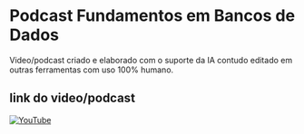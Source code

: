 # Podcast Fundamentos em Bancos de Dados

Video/podcast criado e elaborado com o suporte da IA contudo editado em outras ferramentas com uso 100% humano.

## link do video/podcast
[![YouTube](https://img.shields.io/badge/YouTube-%23FF0000.svg?style=for-the-badge&logo=YouTube&logoColor=white)](https://youtu.be/_ogHClNVKho)
